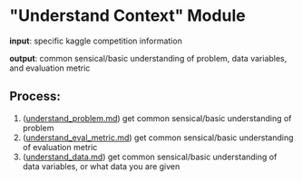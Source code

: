 # "Understand Context" Module

**input**: specific kaggle competition information

**output**: common sensical/basic understanding of problem, data variables, and evaluation metric

## Process:
1. ([understand_problem.md](https://github.com/the-machine-learners/machine-learning-model-creation-pipeline/blob/master/pipeline/understand-context/rough-draft/understand_problem.md)) get common sensical/basic understanding of problem
2. ([understand_eval_metric.md](https://github.com/the-machine-learners/machine-learning-model-creation-pipeline/blob/master/pipeline/understand-context/rough-draft/understand_eval_metric.md)) get common sensical/basic understanding of evaluation metric
3. ([understand_data.md](https://github.com/the-machine-learners/machine-learning-model-creation-pipeline/blob/master/pipeline/understand-context/rough-draft/understand_data.md)) get common sensical/basic understanding of data variables, or what data you are given
